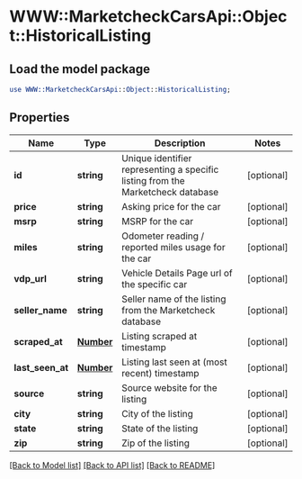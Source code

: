 # WWW::MarketcheckCarsApi::Object::HistoricalListing

## Load the model package
```perl
use WWW::MarketcheckCarsApi::Object::HistoricalListing;
```

## Properties
Name | Type | Description | Notes
------------ | ------------- | ------------- | -------------
**id** | **string** | Unique identifier representing a specific listing from the Marketcheck database | [optional] 
**price** | **string** | Asking price for the car | [optional] 
**msrp** | **string** | MSRP for the car | [optional] 
**miles** | **string** | Odometer reading / reported miles usage for the car | [optional] 
**vdp_url** | **string** | Vehicle Details Page url of the specific car | [optional] 
**seller_name** | **string** | Seller name of the listing from the Marketcheck database | [optional] 
**scraped_at** | [**Number**](Number.md) | Listing scraped at timestamp | [optional] 
**last_seen_at** | [**Number**](Number.md) | Listing last seen at (most recent) timestamp | [optional] 
**source** | **string** | Source website for the listing | [optional] 
**city** | **string** | City of the listing | [optional] 
**state** | **string** | State of the listing | [optional] 
**zip** | **string** | Zip of the listing | [optional] 

[[Back to Model list]](../README.md#documentation-for-models) [[Back to API list]](../README.md#documentation-for-api-endpoints) [[Back to README]](../README.md)


